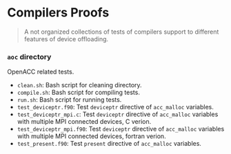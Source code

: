 <a name="top"></a>

# Compilers Proofs

> A not organized collections of tests of compilers support to different features of device offloading.

### `aoc` directory

OpenACC related tests.

+ `clean.sh`: Bash script for cleaning directory.
+ `compile.sh`: Bash script for compiling tests.
+ `run.sh`: Bash script for running tests.
+ `test_deviceptr.f90`: Test `deviceptr` directive of `acc_malloc` variables.
+ `test_deviceptr_mpi.c`: Test `deviceptr` directive of `acc_malloc` variables with multiple MPI connected devices, C verion.
+ `test_deviceptr_mpi.f90`: Test `deviceptr` directive of `acc_malloc` variables with multiple MPI connected devices, fortran verion.
+ `test_present.f90`: Test `present` directive of `acc_malloc` variables.
